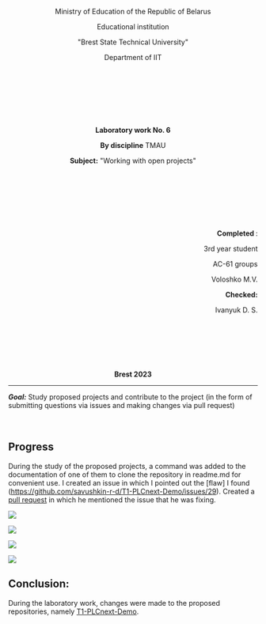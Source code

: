 <p align="center">Ministry of Education of the Republic of Belarus</p>
<p align="center">Educational institution</p>
<p align="center">"Brest State Technical University"</p>
<p align="center">Department of IIT</p>
<br><br><br><br><br><br>
<p align="center"><strong>Laboratory work No. 6</strong></p>
<p align="center"><strong>By discipline</strong> TMAU</p>
<p align="center"><strong>Subject:</strong> "Working with open projects"</p>
<br><br><br><br><br><br>
<p align="right"><strong>Completed </strong>:</p>
<p align="right">3rd year student</p>
<p align="right">AC-61 groups</p>
<p align="right">Voloshko M.V.</p>
<p align="right"><strong>Checked:</strong></p>
<p align="right">Ivanyuk D. S.</p>
<br><br><br><br><br>
<p align="center"><strong>Brest 2023</strong></p>

---
***Goal:***
Study proposed projects and contribute to the project (in the form of submitting questions via issues and making changes via pull request)
<br><br><br>

## Progress
During the study of the proposed projects, a command was added to the documentation of one of them to clone the repository in readme.md for convenient use. I created an issue in which I pointed out the [flaw] I found (https://github.com/savushkin-r-d/T1-PLCnext-Demo/issues/29). Created a [pull request](https://github.com/savushkin-r-d/T1-PLCnext-Demo/pull/30) in which he mentioned the issue that he was fixing.

![](../../img/issue.jpg)

![](../../img/commit1.jpg)

![](../../img/commit2.jpg)

![](../../img/pull.jpg)

## Conclusion:
During the laboratory work, changes were made to the proposed repositories, namely [T1-PLCnext-Demo](https://github.com/savushkin-r-d/EasyEPLANner).
<br><br>

